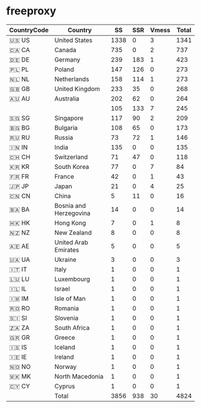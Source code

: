# freeproxy

|CountryCode|Country|SS|SSR|Vmess|Total|
|  ----  | ----  |  ----  | ----  |  ----  | ----  |
|🇺🇸 US|United States|1338|0|3|1341|
|🇨🇦 CA|Canada|735|0|2|737|
|🇩🇪 DE|Germany|239|183|1|423|
|🇵🇱 PL|Poland|147|126|0|273|
|🇳🇱 NL|Netherlands|158|114|1|273|
|🇬🇧 GB|United Kingdom|233|35|0|268|
|🇦🇺 AU|Australia|202|62|0|264|
| ||105|133|7|245|
|🇸🇬 SG|Singapore|117|90|2|209|
|🇧🇬 BG|Bulgaria|108|65|0|173|
|🇷🇺 RU|Russia|73|72|1|146|
|🇮🇳 IN|India|135|0|0|135|
|🇨🇭 CH|Switzerland|71|47|0|118|
|🇰🇷 KR|South Korea|77|0|7|84|
|🇫🇷 FR|France|42|0|1|43|
|🇯🇵 JP|Japan|21|0|4|25|
|🇨🇳 CN|China|5|11|0|16|
|🇧🇦 BA|Bosnia and Herzegovina|14|0|0|14|
|🇭🇰 HK|Hong Kong|7|0|1|8|
|🇳🇿 NZ|New Zealand|8|0|0|8|
|🇦🇪 AE|United Arab Emirates|5|0|0|5|
|🇺🇦 UA|Ukraine|3|0|0|3|
|🇮🇹 IT|Italy|1|0|0|1|
|🇱🇺 LU|Luxembourg|1|0|0|1|
|🇮🇱 IL|Israel|1|0|0|1|
|🇮🇲 IM|Isle of Man|1|0|0|1|
|🇷🇴 RO|Romania|1|0|0|1|
|🇸🇮 SI|Slovenia|1|0|0|1|
|🇿🇦 ZA|South Africa|1|0|0|1|
|🇬🇷 GR|Greece|1|0|0|1|
|🇮🇸 IS|Iceland|1|0|0|1|
|🇮🇪 IE|Ireland|1|0|0|1|
|🇳🇴 NO|Norway|1|0|0|1|
|🇲🇰 MK|North Macedonia|1|0|0|1|
|🇨🇾 CY|Cyprus|1|0|0|1|
||Total|3856|938|30|4824|
